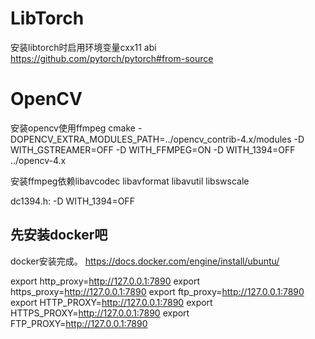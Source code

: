 # LibTorch
安装libtorch时启用环境变量cxx11 abi
https://github.com/pytorch/pytorch#from-source

# OpenCV
安装opencv使用ffmpeg
cmake -DOPENCV_EXTRA_MODULES_PATH=../opencv_contrib-4.x/modules -D WITH_GSTREAMER=OFF -D WITH_FFMPEG=ON -D WITH_1394=OFF ../opencv-4.x

安装ffmpeg依赖libavcodec libavformat libavutil libswscale

dc1394.h:
-D WITH_1394=OFF


## 先安装docker吧
docker安装完成。
https://docs.docker.com/engine/install/ubuntu/

export http_proxy=http://127.0.0.1:7890
export https_proxy=http://127.0.0.1:7890
export ftp_proxy=http://127.0.0.1:7890
export HTTP_PROXY=http://127.0.0.1:7890
export HTTPS_PROXY=http://127.0.0.1:7890
export FTP_PROXY=http://127.0.0.1:7890

